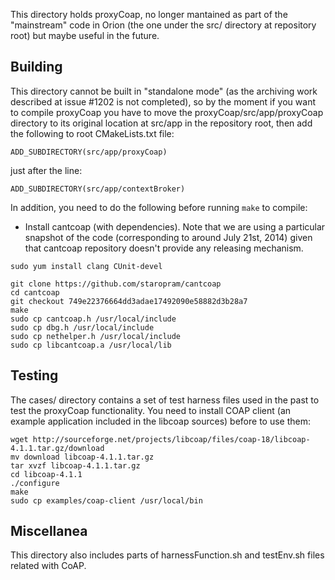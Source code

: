 This directory holds proxyCoap, no longer mantained as part of the "mainstream" code in Orion (the one
under the src/ directory at repository root) but maybe useful in the future.

## Building

This directory cannot be built in "standalone mode" (as the archiving work described at issue #1202 is not
completed), so by the moment if you want to compile proxyCoap you have to move the
proxyCoap/src/app/proxyCoap directory to its original location at src/app in the repository root, then add
the following to root CMakeLists.txt file:

```
ADD_SUBDIRECTORY(src/app/proxyCoap)
```

just after the line:

```
ADD_SUBDIRECTORY(src/app/contextBroker)
```

In addition, you need to do the following before running `make` to compile:

* Install cantcoap (with dependencies). Note that we are using a particular snapshot of the code (corresponding
  to around July 21st, 2014) given that cantcoap repository doesn't provide any releasing mechanism.


```
sudo yum install clang CUnit-devel

git clone https://github.com/staropram/cantcoap
cd cantcoap
git checkout 749e22376664dd3adae17492090e58882d3b28a7
make
sudo cp cantcoap.h /usr/local/include
sudo cp dbg.h /usr/local/include
sudo cp nethelper.h /usr/local/include
sudo cp libcantcoap.a /usr/local/lib
```


## Testing

The cases/ directory contains a set of test harness files used in the past to test the
proxyCoap functionality. You need to install COAP client (an example application included in the
libcoap sources) before to use them:

```
wget http://sourceforge.net/projects/libcoap/files/coap-18/libcoap-4.1.1.tar.gz/download
mv download libcoap-4.1.1.tar.gz
tar xvzf libcoap-4.1.1.tar.gz
cd libcoap-4.1.1
./configure
make
sudo cp examples/coap-client /usr/local/bin
```

## Miscellanea

This directory also includes parts of harnessFunction.sh and testEnv.sh files related with CoAP.
